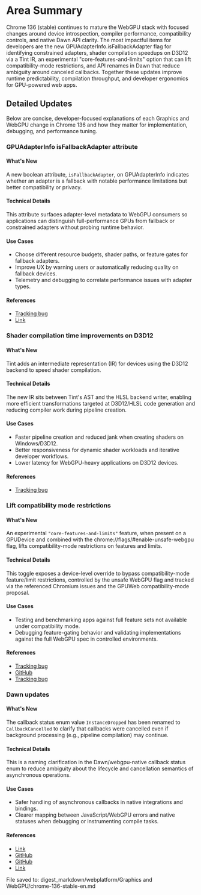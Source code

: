 # Area Summary

Chrome 136 (stable) continues to mature the WebGPU stack with focused changes around device introspection, compiler performance, compatibility controls, and native Dawn API clarity. The most impactful items for developers are the new GPUAdapterInfo.isFallbackAdapter flag for identifying constrained adapters, shader compilation speedups on D3D12 via a Tint IR, an experimental "core-features-and-limits" option that can lift compatibility-mode restrictions, and API renames in Dawn that reduce ambiguity around canceled callbacks. Together these updates improve runtime predictability, compilation throughput, and developer ergonomics for GPU-powered web apps.

## Detailed Updates

Below are concise, developer-focused explanations of each Graphics and WebGPU change in Chrome 136 and how they matter for implementation, debugging, and performance tuning.

### GPUAdapterInfo isFallbackAdapter attribute

#### What's New
A new boolean attribute, `isFallbackAdapter`, on GPUAdapterInfo indicates whether an adapter is a fallback with notable performance limitations but better compatibility or privacy.

#### Technical Details
This attribute surfaces adapter-level metadata to WebGPU consumers so applications can distinguish full-performance GPUs from fallback or constrained adapters without probing runtime behavior.

#### Use Cases
- Choose different resource budgets, shader paths, or feature gates for fallback adapters.
- Improve UX by warning users or automatically reducing quality on fallback devices.
- Telemetry and debugging to correlate performance issues with adapter types.

#### References
- [Tracking bug](https://issues.chromium.org/issues/403172841)
- [Link](https://groups.google.com/a/chromium.org/g/blink-dev/c/VUkzIOWd2n0)

### Shader compilation time improvements on D3D12

#### What's New
Tint adds an intermediate representation (IR) for devices using the D3D12 backend to speed shader compilation.

#### Technical Details
The new IR sits between Tint's AST and the HLSL backend writer, enabling more efficient transformations targeted at D3D12/HLSL code generation and reducing compiler work during pipeline creation.

#### Use Cases
- Faster pipeline creation and reduced jank when creating shaders on Windows/D3D12.
- Better responsiveness for dynamic shader workloads and iterative developer workflows.
- Lower latency for WebGPU-heavy applications on D3D12 devices.

#### References
- [Tracking bug](https://issues.chromium.org/issues/42251045)

### Lift compatibility mode restrictions

#### What's New
An experimental `"core-features-and-limits"` feature, when present on a GPUDevice and combined with the chrome://flags/#enable-unsafe-webgpu flag, lifts compatibility-mode restrictions on features and limits.

#### Technical Details
This toggle exposes a device-level override to bypass compatibility-mode feature/limit restrictions, controlled by the unsafe WebGPU flag and tracked via the referenced Chromium issues and the GPUWeb compatibility-mode proposal.

#### Use Cases
- Testing and benchmarking apps against full feature sets not available under compatibility mode.
- Debugging feature-gating behavior and validating implementations against the full WebGPU spec in controlled environments.

#### References
- [Tracking bug](https://issues.chromium.org/issues/395855517)
- [GitHub](https://github.com/gpuweb/gpuweb/blob/main/proposals/compatibility-mode.md)
- [Tracking bug](https://issues.chromium.org/issues/395855516)

### Dawn updates

#### What's New
The callback status enum value `InstanceDropped` has been renamed to `CallbackCancelled` to clarify that callbacks were cancelled even if background processing (e.g., pipeline compilation) may continue.

#### Technical Details
This is a naming clarification in the Dawn/webgpu-native callback status enum to reduce ambiguity about the lifecycle and cancellation semantics of asynchronous operations.

#### Use Cases
- Safer handling of asynchronous callbacks in native integrations and bindings.
- Clearer mapping between JavaScript/WebGPU errors and native statuses when debugging or instrumenting compile tasks.

#### References
- [Link](https://webgpu-native.github.io/webgpu-headers/Asynchronous-Operations.html#CallbackStatuses)
- [GitHub](https://github.com/webgpu-native/webgpu-headers/issues/520)
- [GitHub](https://github.com/webgpu-native/webgpu-headers/issues/369)
- [Link](https://dawn.googlesource.com/dawn/+log/chromium/7049..chromium/7103?n=1000)

File saved to: digest_markdown/webplatform/Graphics and WebGPU/chrome-136-stable-en.md